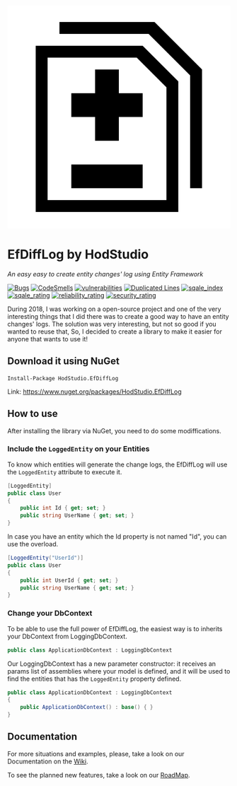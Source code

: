 ![EfDiffLog logo](https://github.com/HodStudio/EfDiffLog/blob/master/EfDiffLogIcon.png)

# EfDiffLog by HodStudio

_An easy easy to create entity changes' log using Entity Framework_

[![Bugs](https://sonarcloud.io/api/project_badges/measure?project=HodStudio.XitSoap&metric=bugs)](https://sonarqube.com/dashboard?id=HodStudio.XitSoap) [![CodeSmells](https://sonarcloud.io/api/project_badges/measure?project=HodStudio.XitSoap&metric=code_smells)](https://sonarqube.com/dashboard?id=HodStudio.XitSoap) [![vulnerabilities](https://sonarcloud.io/api/project_badges/measure?project=HodStudio.XitSoap&metric=vulnerabilities)](https://sonarqube.com/dashboard?id=HodStudio.XitSoap) [![Duplicated Lines](https://sonarcloud.io/api/project_badges/measure?project=HodStudio.XitSoap&metric=duplicated_lines_density)](https://sonarqube.com/dashboard?id=HodStudio.XitSoap) [![sqale_index](https://sonarcloud.io/api/project_badges/measure?project=HodStudio.XitSoap&metric=sqale_index)](https://sonarqube.com/dashboard?id=HodStudio.XitSoap) [![sqale_rating](https://sonarcloud.io/api/project_badges/measure?project=HodStudio.XitSoap&metric=sqale_rating)](https://sonarqube.com/dashboard?id=HodStudio.XitSoap) [![reliability_rating](https://sonarcloud.io/api/project_badges/measure?project=HodStudio.XitSoap&metric=reliability_rating)](https://sonarqube.com/dashboard?id=HodStudio.XitSoap) [![security_rating](https://sonarcloud.io/api/project_badges/measure?project=HodStudio.XitSoap&metric=security_rating)](https://sonarqube.com/dashboard?id=HodStudio.XitSoap) 

During 2018, I was working on a open-source project and one of the very interesting things that I did there was to create a good way to have an entity changes' logs. The solution was very interesting, but not so good if you wanted to reuse that, So, I decided to create a library to make it easier for anyone that wants to use it!

## Download it using NuGet
```
Install-Package HodStudio.EfDiffLog
```
Link: https://www.nuget.org/packages/HodStudio.EfDiffLog

## How to use
After installing the library via NuGet, you need to do some modiffications.

### Include the `LoggedEntity` on your Entities
To know which entities will generate the change logs, the EfDiffLog will use the `LoggedEntity` attribute to execute it.
```cs
[LoggedEntity]
public class User
{
	public int Id { get; set; }
	public string UserName { get; set; }
}
```

In case you have an entity which the Id property is not named "Id", you can use the overload.
```cs
[LoggedEntity("UserId")]
public class User
{
	public int UserId { get; set; }
	public string UserName { get; set; }
}
```

### Change your DbContext
To be able to use the full power of EfDiffLog, the easiest way is to inherits your DbContext from LoggingDbContext.
```cs
public class ApplicationDbContext : LoggingDbContext
```

Our LoggingDbContext has a new parameter constructor: it receives an params list of assemblies where your model is defined, and it will be used to find the entities that has the `LoggedEntity` property defined.
```cs
public class ApplicationDbContext : LoggingDbContext
{
	public ApplicationDbContext() : base() { }
}
```

## Documentation
For more situations and examples, please, take a look on our Documentation on the [Wiki](https://github.com/HodStudio/EfDiffLog/wiki).

To see the planned new features, take a look on our [RoadMap](https://github.com/HodStudio/EfDiffLog/wiki#road-map-in-eternal-construction).
